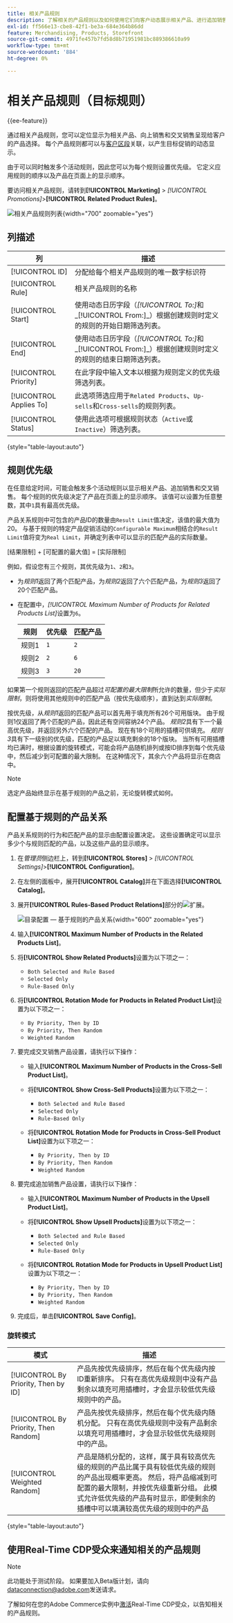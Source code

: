 ```yaml
---
title: 相关产品规则
description: 了解相关的产品规则以及如何使用它们向客户动态展示相关产品、进行追加销售和交叉销售。
exl-id: ff566e13-cbe8-42f1-be3a-684e364b86dd
feature: Merchandising, Products, Storefront
source-git-commit: 4971fe457b7fd58d8b71951981bc889386610a99
workflow-type: tm+mt
source-wordcount: '884'
ht-degree: 0%

---
```


# 相关产品规则（目标规则）

{{ee-feature}}

通过相关产品规则，您可以定位显示为相关产品、向上销售和交叉销售呈现给客户的产品选择。 每个产品规则都可以与[客户区段](../customers/customer-segments.md)关联，以产生目标促销的动态显示。

由于可以同时触发多个活动规则，因此您可以为每个规则设置优先级。 它定义应用规则的顺序以及产品在页面上的显示顺序。

要访问相关产品规则，请转到&#x200B;**[!UICONTROL Marketing]** > _[!UICONTROL Promotions]_>**[!UICONTROL Related Product Rules]**。

![相关产品规则列表](./assets/related-products-rules.png){width="700" zoomable="yes"}

## 列描述

| 列 | 描述 |
|--- |--- |
| [!UICONTROL ID] | 分配给每个相关产品规则的唯一数字标识符 |
| [!UICONTROL Rule] | 相关产品规则的名称 |
| [!UICONTROL Start] | 使用动态日历字段（_[!UICONTROL To:]_&#x200B;和_[!UICONTROL From:]_）根据创建规则时定义的规则的开始日期筛选列表。 |
| [!UICONTROL End] | 使用动态日历字段（_[!UICONTROL To:]_&#x200B;和_[!UICONTROL From:]_）根据创建规则时定义的规则的结束日期筛选列表。 |
| [!UICONTROL Priority] | 在此字段中输入文本以根据为规则定义的优先级筛选列表。 |
| [!UICONTROL Applies To] | 此选项筛选应用于`Related Products`、`Up-sells`和`Cross-sells`的规则列表。 |
| [!UICONTROL Status] | 使用此选项可根据规则状态（`Active`或`Inactive`）筛选列表。 |

{style="table-layout:auto"}

## 规则优先级

在任意给定时间，可能会触发多个活动规则以显示相关产品、追加销售和交叉销售。 每个规则的优先级决定了产品在页面上的显示顺序。 该值可以设置为任意整数，其中`1`具有最高优先级。

产品关系规则中可包含的产品ID的数量由`Result Limit`值决定，该值的最大值为20。 与基于规则的特定产品促销活动的`Configurable Maximum`相结合的`Result Limit`值将变为`Real Limit`，并确定列表中可以显示的匹配产品的实际数量。

[结果限制] + [可配置的最大值] = [实际限制]

例如，假设您有三个规则，其优先级为`1`、`2`和`3`。

- 为&#x200B;_规则1_&#x200B;返回了两个匹配产品，为&#x200B;_规则2_&#x200B;返回了六个匹配产品，为&#x200B;_规则3_&#x200B;返回了20个匹配产品。
- 在配置中，_[!UICONTROL Maximum Number of Products for Related Products List]_&#x200B;设置为`6`。

  | 规则 | 优先级 | 匹配产品 |
  |---|---|-----|
  | 规则1 | `1` | `2` |
  | 规则2 | `2` | `6` |
  | 规则3 | `3` | `20` |

如果第一个规则返回的匹配产品超过&#x200B;_可配置的最大限制_&#x200B;所允许的数量，但少于&#x200B;_实际限制_，则将使用其他规则中的匹配产品（按优先级顺序），直到达到&#x200B;_实际限制_。

按优先级，从&#x200B;_规则1_&#x200B;返回的匹配产品可以首先用于填充所有26个可用版块。 由于规则1仅返回了两个匹配的产品，因此还有空间容纳24个产品。 _规则2_&#x200B;具有下一个最高优先级，并返回另外六个匹配的产品。 现在有18个可用的插槽可供填充。 _规则3_&#x200B;具有下一级别的优先级，匹配的产品足以填充剩余的18个版块。 当所有可用插槽均已满时，根据设置的旋转模式，可能会将产品随机排列或按ID排序到每个优先级中，然后减少到可配置的最大限制。 在这种情况下，其余六个产品将显示在商店中。

>[!NOTE]
>
>选定产品始终显示在基于规则的产品之前，无论旋转模式如何。

## 配置基于规则的产品关系

产品关系规则的行为和匹配产品的显示由配置设置决定。 这些设置确定可以显示多少个与规则匹配的产品，以及这些产品的显示顺序。

1. 在&#x200B;_管理员_&#x200B;侧边栏上，转到&#x200B;**[!UICONTROL Stores]** > _[!UICONTROL Settings]_>**[!UICONTROL Configuration]**。

1. 在左侧的面板中，展开&#x200B;**[!UICONTROL Catalog]**&#x200B;并在下面选择&#x200B;**[!UICONTROL Catalog]**。

1. 展开&#x200B;**[!UICONTROL Rules-Based Product Relations]**&#x200B;部分的![扩展](../assets/icon-display-expand.png)。

   ![目录配置 — 基于规则的产品关系](../configuration-reference/catalog/assets/catalog-rule-based-product-relations.png){width="600" zoomable="yes"}

1. 输入&#x200B;**[!UICONTROL Maximum Number of Products in the Related Products List]**。

1. 将&#x200B;**[!UICONTROL Show Related Products]**&#x200B;设置为以下项之一：

   - `Both Selected and Rule Based`
   - `Selected Only`
   - `Rule-Based Only`

1. 将&#x200B;**[!UICONTROL Rotation Mode for Products in Related Product List]**&#x200B;设置为以下项之一：

   - `By Priority, Then by ID`
   - `By Priority, Then Random`
   - `Weighted Random`

1. 要完成交叉销售产品设置，请执行以下操作：

   - 输入&#x200B;**[!UICONTROL Maximum Number of Products in the Cross-Sell Product List]**。

   - 将&#x200B;**[!UICONTROL Show Cross-Sell Products]**&#x200B;设置为以下项之一：

      - `Both Selected and Rule Based`
      - `Selected Only`
      - `Rule-Based Only`

   - 将&#x200B;**[!UICONTROL Rotation Mode for Products in Cross-Sell Product List]**&#x200B;设置为以下项之一：

      - `By Priority, Then by ID`
      - `By Priority, Then Random`
      - `Weighted Random`

1. 要完成追加销售产品设置，请执行以下操作：

   - 输入&#x200B;**[!UICONTROL Maximum Number of Products in the Upsell Product List]**。

   - 将&#x200B;**[!UICONTROL Show Upsell Products]**&#x200B;设置为以下项之一：

      - `Both Selected and Rule Based`
      - `Selected Only`
      - `Rule-Based Only`

   - 将&#x200B;**[!UICONTROL Rotation Mode for Products in Upsell Product List]**&#x200B;设置为以下项之一：

      - `By Priority, Then by ID`
      - `By Priority, Then Random`
      - `Weighted Random`

1. 完成后，单击&#x200B;**[!UICONTROL Save Config]**。

### 旋转模式

| 模式 | 描述 |
|---|---|
| [!UICONTROL By Priority, Then by ID] | 产品先按优先级排序，然后在每个优先级内按ID重新排序。 只有在高优先级规则中没有产品剩余以填充可用插槽时，才会显示较低优先级规则中的产品。 |
| [!UICONTROL By Priority, Then Random] | 产品先按优先级排序，然后在每个优先级内随机分配。 只有在高优先级规则中没有产品剩余以填充可用插槽时，才会显示较低优先级规则中的产品。 |
| [!UICONTROL Weighted Random] | 产品是随机分配的，这样，属于具有较高优先级的规则的产品比属于具有较低优先级的规则的产品出现概率更高。 然后，将产品缩减到可配置的最大限制，并按优先级重新分组。 此模式允许低优先级的产品有时显示，即使剩余的插槽中可以填满较高优先级的规则中的产品 |

{style="table-layout:auto"}

## 使用Real-Time CDP受众来通知相关的产品规则

>[!NOTE]
>
>此功能处于测试阶段。 如果要加入Beta版计划，请向[dataconnection@adobe.com](mailto:dataconnection@adobe.com)发送请求。


了解如何在您的Adobe Commerce实例中[激活](../customers/audience-activation.md)Real-Time CDP受众，以告知相关的产品规则。
